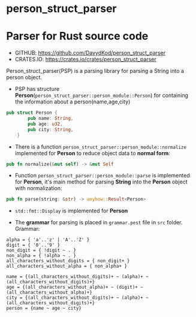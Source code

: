 # person_struct_parser

# Parser for Rust source code

- GITHUB: https://github.com/DavydKod/person_struct_parser
- CRATES.IO: https://crates.io/crates/person_struct_parser

Person_struct_parser(PSP) is a parsing library for parsing a String into a person object.

- PSP has structure **Person**(`person_struct_parser::person_module::Person`) for containing the information about a person(name,age,city)

```rust
pub struct Person {
        pub name: String,
        pub age: u32,
        pub city: String,
    }
```

- There is a function `person_struct_parser::person_module::normalize` implemented for **Person** to reduce object data to **normal form**:

```rust
pub fn normalize(&mut self) -> &mut Self
```

- Function `person_struct_parser::person_module::parse` is implemented for **Person**, it's main method for parsing **String** into the **Person** object with normalization:

```rust
pub fn parse(string: &str) -> anyhow::Result<Person>
```

- `std::fmt::Display` is implemented for **Person**

- The **grammar** for parsing is placed in `grammar.pest` file in `src` folder. Grammar:

```pest
alpha = { 'a'..'z' | 'A'..'Z' }
digit = { '0'..'9' }
non_digit = { !digit ~ . }
non_alpha = { !alpha ~ . }
all_characters_without_digits = { non_digit+ }
all_characters_without_alpha = { non_alpha+ }

name = {(all_characters_without_digits)+ ~ (alpha)+ ~ (all_characters_without_digits)+}
age = {(all_characters_without_alpha)+ ~ (digit)+ ~ (all_characters_without_alpha)+}
city = {(all_characters_without_digits)+ ~ (alpha)+ ~ (all_characters_without_digits)+}
person = {name ~ age ~ city}
```
